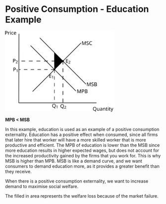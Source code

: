 # Positive Consumption - Education Example #

<img src="diagrams/positive_consumption_externality.svg#mono-black" alt="Positive Consumption Externality Diagram" style="width:70%;"/>

**MPB < MSB**

In this example, education is used as an example of a positive consumption externality.
Education has a positive effect when consumed, since all firms that later hire that worker will have a more skilled worker that is more productive and efficient. The MPB of education is lower than the MSB since more education results in higher expected wages, but does not account for the increased productivity gained by the firms that you work for. This is why MSB is higher than MPB. MSB is like a demand curve, and we want consumers to demand education more, as it provides a greater benefit than they receive.

When there is a positive consumption externality, we want to increase demand to maximise social welfare.

The filled in area represents the welfare loss because of the market failure.
